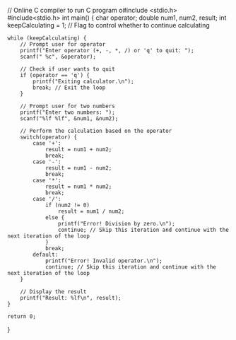 // Online C compiler to run C program o#include <stdio.h>
#include<stdio.h>
int main() {
    char operator;
    double num1, num2, result;
    int keepCalculating = 1; // Flag to control whether to continue calculating

    while (keepCalculating) {
        // Prompt user for operator
        printf("Enter operator (+, -, *, /) or 'q' to quit: ");
        scanf(" %c", &operator);

        // Check if user wants to quit
        if (operator == 'q') {
            printf("Exiting calculator.\n");
            break; // Exit the loop
        }

        // Prompt user for two numbers
        printf("Enter two numbers: ");
        scanf("%lf %lf", &num1, &num2);

        // Perform the calculation based on the operator
        switch(operator) {
            case '+':
                result = num1 + num2;
                break;
            case '-':
                result = num1 - num2;
                break;
            case '*':
                result = num1 * num2;
                break;
            case '/':
                if (num2 != 0)
                    result = num1 / num2;
                else {
                    printf("Error! Division by zero.\n");
                    continue; // Skip this iteration and continue with the next iteration of the loop
                }
                break;
            default:
                printf("Error! Invalid operator.\n");
                continue; // Skip this iteration and continue with the next iteration of the loop
        }

        // Display the result
        printf("Result: %lf\n", result);
    }

    return 0;
}
